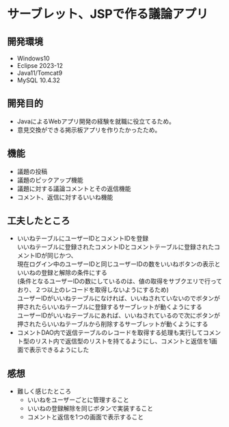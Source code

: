 # サーブレット、JSPで作る議論アプリ　
## 開発環境
* Windows10
* Eclipse 2023-12
* Java11/Tomcat9
* MySQL 10.4.32
## 開発目的
* JavaによるWebアプリ開発の経験を就職に役立てるため。
* 意見交換ができる掲示板アプリを作りたかったため。
## 機能
* 議題の投稿
* 議題のピックアップ機能
* 議題に対する議論コメントとその返信機能
* コメント、返信に対するいいね機能
 ## 工夫したところ
 * いいねテーブルにユーザーIDとコメントIDを登録\
   いいねテーブルに登録されたコメントIDとコメントテーブルに登録されたコメントIDが同じかつ、\
   現在ログイン中のユーザーIDと同じユーザーIDの数をいいねボタンの表示といいねの登録と解除の条件にする\
   (条件となるユーザーIDの数にしているのは、値の取得をサブクエリで行っており、２つ以上のレコードを取得しないようにするため)\
   ユーザーIDがいいねテーブルになければ、いいねされていないのでボタンが押されたらいいねテーブルに登録するサーブレットが動くようにする\
   ユーザーIDがいいねテーブルにあれば、いいねされているので次にボタンが押されたらいいねテーブルから削除するサーブレットが動くようにする
 * コメントDAO内で返信テーブルのレコードを取得する処理も実行してコメント型のリスト内で返信型のリストを持てるようにし、コメントと返信を1画面で表示できるようにした
## 感想
* 難しく感じたところ
    * いいねをユーザーごとに管理すること
    * いいねの登録解除を同じボタンで実装すること
    * コメントと返信を1つの画面で表示すること
